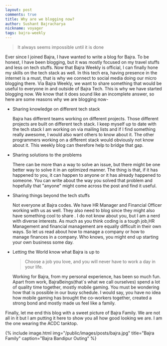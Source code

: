 ```yaml
---
layout: post
comments: true
title: Why are we blogging now?
author: Sushant Bajracharya
nickname: voyager
tags: bajra-weekly 
---
```


> It always seems impossible until it is done

Ever since I joined Bajra, I have wanted to write a blog for Bajra. To be honest, I have been blogging, but it was mostly focused on my travel stuffs and less on tech stuffs. Now that Bajra Weekly is official, I can finally hone my skills on the tech stack as well. In this tech era, having presence in the internet is a must, that is why we connect to social media doing our micro blogging there. Via Bajra Weekly, we want to share something that would be useful to everyone in and outside of Bajra Tech. This is why we have started blogging now. We know that it does sound like an incomplete answer, so here are some reasons why we are blogging now-

* Sharing knowledge on different tech stack

	Bajra has different teams working on different projects. Those different projects are built on different tech stack. I keep myself up to date with the tech stack I am working on via mailing lists and if I find something really awesome, I would also want others to know about it. The other programmers working on a different stack would obviously not know about it. This weekly blog can therefore help to bridge that gap.

* Sharing solutions to the problems
	
	There can be more than a way to solve an issue, but there might be one better way to solve it in an optimized manner. The thing is that, if it has happened to you, it can happen to anyone or it has already happened to someone. You can write about the way you solved that problem and hopefully that "anyone" might come across the post and find it useful.

* Sharing things beyond the tech stuffs

	Not everyone at Bajra codes. We have HR Manager and Financial Officer working with us as well. They also need to blog since they might also have something cool to share . I do not know about you, but I am a nerd with diverse interests. As much as you think coding is a tough job,HR Management and financial management are equally difficult in their own ways. So let us read about how to manage a company or how to manage finances in a company. Who knows, you might end up starting your own business some day.

* Letting the World know what Bajra is up to
	
	> Choose a job you love, and you will never have to work a day in your life. 

	Working for Bajra, from my personal experience, has been so much fun. Apart from work, BajraBeings(that`s what we call ourselves) spend a lot of quality time together, mostly mobile gaming. You must be wondering how that is possible in our busy schedule. I would say, you have no idea how mobile gaming has brought the co-workers together, created a strong bond and mostly made us feel like a family.

Finally, let me end this blog with a sweet picture of Bajra Family. We are not all in it but I am putting it here to show you all how good looking we are. I am the one wearing the ACDC tanktop.

{% include image.html
            img="/public/images/posts/bajra.jpg"
            title="Bajra Family"
            caption="Bajra Bandipur Outing" %}

